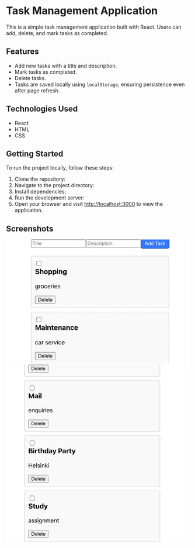 # Task Management Application

This is a simple task management application built with React. Users can add, delete, and mark tasks as completed.

## Features

- Add new tasks with a title and description.
- Mark tasks as completed.
- Delete tasks.
- Tasks are saved locally using `localStorage`, ensuring persistence even after page refresh.

## Technologies Used

- React
- HTML
- CSS

## Getting Started

To run the project locally, follow these steps:

1. Clone the repository:
2. Navigate to the project directory:
3. Install dependencies:
4. Run the development server:
5. Open your browser and visit [http://localhost:3000](http://localhost:3000) to view the application.

## Screenshots

![Screenshot 1](src/images/Screenshot1.png)
![Screenshot 2](src/images/Screenshot2.png)
